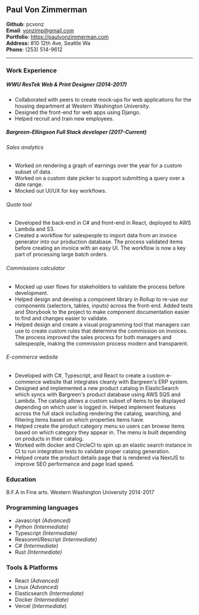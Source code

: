 ## Paul Von Zimmerman  
**Github**: pcvonz  
**Email**: vonzimp@gmail.com  
**Portfolio**: https://paulvonzimmerman.com  
**Address:** 810 12th Ave, Seattle Wa  
**Phone**: (253) 514-9612

-----

### Work Experience
##### WWU ResTek Web & Print Designer (2014-2017)

- Collaborated with peers to create mock-ups for web applications for the housing department at Western Washington University. 
- Designed the front-end for web apps using Django. 
- Helped recruit and train new employees.

##### Bargreen-Ellingson Full Stack developer (2017-Current)
###### Sales analytics

- Worked on rendering a graph of earnings over the year for a custom subset of data.
- Worked on a custom date picker to support submitting a query over a date range.
- Mocked out UI/UX for key workflows.

###### Quote tool

- Developed the back-end in C# and front-end in React, deployed to AWS Lambda and S3.
- Created a workflow for salespeople to import data from an invoice generator into our production database. The process validated items before creating an invoice with an easy UI. The workflow is now a key part of processing large batch orders.

###### Commissions calculator

- Mocked up user flows for stakeholders to validate the process before development.
- Helped design and develop a component library in Rollup to re-use our components (selectors, tables, inputs) across the front-end. Added tests and Storybook to the project to make component documentation easier to find and changes easier to validate. 
- Helped design and create a visual programming tool that managers can use to create custom rules that determine the commission on invoices. The process improved the sales process for both managers and salespeople, making the commission process modern and transparent.

###### E-commerce website

- Developed with C#, Typescript, and React to create a custom e-commerce website that integrates cleanly with Bargreen's ERP system.
- Designed and implemented a new product catalog in ElasticSearch which syncs with Bargreen's product database using AWS SQS and Lambda. The catalog allows a custom subset of items to be displayed depending on which user is logged in. Helped implement features across the full stack including rendering the catalog, searching, and filtering items based on which properties items have.
- Helped create the product category menu so users can browse items based on which category they appear in. The menu is built depending on products in their catalog.
- Worked with docker and CircleCI to spin up an elastic search instance in CI to run integration tests to validate proper catalog generation. 
- Helped create the product details page that is rendered via NextJS to improve SEO performance and page load speed.

### Education

B.F.A in Fine arts.
Western Washington University
2014-2017

### Programming languages 
- Javascript _(Advanced)_
- Python _(Intermediate)_
- Typescript _(Intermediate)_
- Reasonml/Rescript _(Intermediate)_
- C# _(Intermediate)_
- Rust _(Intermediate)_

### Tools & Platforms

- React _(Advanced)_
- Linux _(Advanced)_
- Elasticsearch _(Intermediate)_
- Docker _(Intermediate)_
- Vercel (_Intermediate_)
